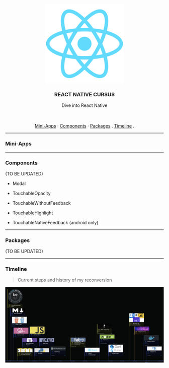 <!-- PROJECT LOGO -->
<br />
<p align="center">
  <a href="">
    <img src="https://github.com/devicons/devicon/blob/master/icons/react/react-original.svg" alt="Logo" width="250" height=250">
  </a>

<h3 align="center">REACT NATIVE CURSUS</h3>

<p align="center">
    Dive into React Native
</p>
<p align="center">
    <br />
    <br />
    <a href="#mini-apps">Mini-Apps</a>
    ·
    <a href="#components">Components</a>
    ·
    <a href="#packages">Packages</a>
    .
    <a href="#timeline">Timeline</a>
    .
</p>

---

### Mini-Apps

---

### Components

(TO BE UPDATED)
*   Modal

*   TouchableOpacity
*   TouchableWithoutFeedback
*   TouchableHighlight
*   TouchableNativeFeedback (android only)

---

### Packages 

(TO BE UPDATED)

---

### Timeline
> Current steps and history of my reconversion

![Timeline](https://github.com/nicode-io/nicode-io/blob/master/images/Timeline.png)
